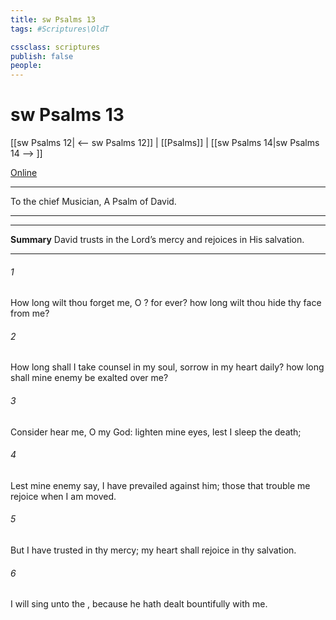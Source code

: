 ```yaml
---
title: sw Psalms 13
tags: #Scriptures\OldT

cssclass: scriptures
publish: false
people:
---
```


# sw Psalms 13
[[sw Psalms 12| <-- sw Psalms 12]] | [[Psalms]] | [[sw Psalms 14|sw Psalms 14 --> ]]

[Online](https://churchofjesuschrist.org/study/scriptures/ot/ps/13?lang=eng)

---
To the chief Musician, A Psalm of David.

---

---
__Summary__
David trusts in the Lord’s mercy and rejoices in His salvation.

---
###### 1 
How long wilt thou forget me, O ? for ever? how long wilt thou hide thy face from me?

###### 2 
How long shall I take counsel in my soul,  sorrow in my heart daily? how long shall mine enemy be exalted over me?

###### 3 
Consider  hear me, O  my God: lighten mine eyes, lest I sleep the  death;

###### 4 
Lest mine enemy say, I have prevailed against him;  those that trouble me rejoice when I am moved.

###### 5 
But I have trusted in thy mercy; my heart shall rejoice in thy salvation.

###### 6 
I will sing unto the , because he hath dealt bountifully with me.

